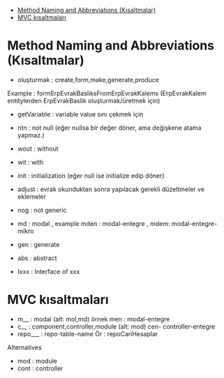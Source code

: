 
- [Method Naming and Abbreviations (Kısaltmalar)](#method-naming-and-abbreviations-kısaltmalar)
- [MVC kısaltmaları](#mvc-kısaltmaları)


# Method Naming and Abbreviations (Kısaltmalar)

- oluşturmak : create,form,make,generate,produce

Example : formErpEvrakBasliksFromErpEvrakKalems (ErpEvrakKalem entitylerden ErpEvrakBaslik oluşturmak/üretmek için)

- getVariable : variable value sını çekmek için

- ntn : not null (eğer nullsa bir değer döner, ama değişkene atama yapmaz.)

- wout : without

- wit : with

- init : initialization (eğer null ise initialize edip döner)

- adjust : evrak okunduktan sonra yapılacak gerekli düzeltmeler ve eklemeler

- nog : not generic

- md : modal , example mden : modal-entegre , mdem: modal-entegre-mikro

- gen : generate

- abs : abstract

- Ixxx : Interface of xxx


# MVC kısaltmaları

- m__ : modal (alt: mol,md) örnek men : modal-entegre
- c__ : component,controller,module (alt: mod) cen- controller-entegre
- repo___ : repo-table-name Ör : repoCariHesaplar

Alternatives

- mod : module
- cont : controller



